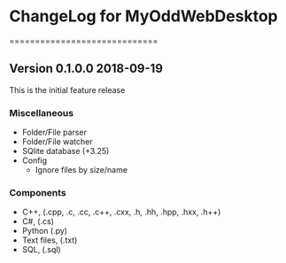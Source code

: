 # ChangeLog for MyOddWebDesktop
=============================

## Version 0.1.0.0 2018-09-19

This is the initial feature release
### Miscellaneous 
- Folder/File parser
- Folder/File watcher
- SQlite database (+3.25)
- Config
  - Ignore files by size/name

### Components
- C++, (.cpp, .c, .cc, .c++, .cxx, .h, .hh, .hpp, .hxx, .h++)
- C#, (.cs)
- Python (.py)
- Text files, (.txt)
- SQL, (.sql)


